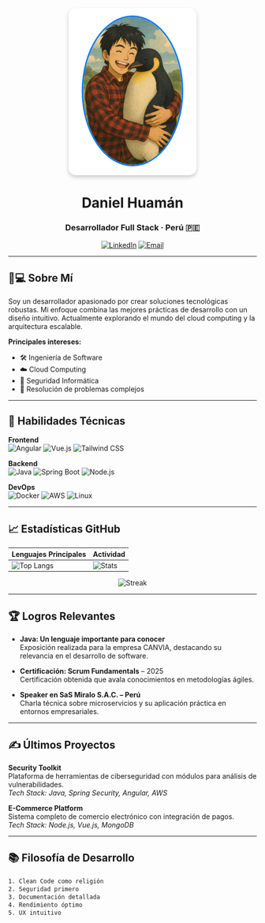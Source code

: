 <div align="center">
  <div style="display: flex; justify-content: center; align-items: center; margin-bottom: 20px;">
    <div style="border-radius: 15px; box-shadow: 0 4px 8px rgba(0, 0, 0, 0.2); padding: 15px; background-color: #ffffff; width: 230px; text-align: center;">
      <img src="DanielProfile.png" width="200" alt="Foto de perfil de Daniel Huamán" style="border-radius: 50%; border: 3px solid #007BFF;">
    </div>
  </div>
  
  # Daniel Huamán
  ### Desarrollador Full Stack · Perú 🇵🇪
  
  [![LinkedIn](https://img.shields.io/badge/LinkedIn-Connect-blue?style=flat&logo=linkedin)](https://www.linkedin.com/in/daniel-h-35aa637b/)
  [![Email](https://img.shields.io/badge/Email-Contact-red?style=flat&logo=gmail)](mailto:goyo1555@gmail.com)
</div>

---

## 👨💻 Sobre Mí

Soy un desarrollador apasionado por crear soluciones tecnológicas robustas. Mi enfoque combina las mejores prácticas de desarrollo con un diseño intuitivo. Actualmente explorando el mundo del cloud computing y la arquitectura escalable.

**Principales intereses:**

- 🛠 Ingeniería de Software
- ☁️ Cloud Computing
- 🔐 Seguridad Informática
- 🧩 Resolución de problemas complejos

---

## 🧠 Habilidades Técnicas

**Frontend**  
![Angular](https://img.shields.io/badge/Angular-DD0031?style=flat&logo=angular&logoColor=white)
![Vue.js](https://img.shields.io/badge/Vue.js-4FC08D?style=flat&logo=vuedotjs&logoColor=white)
![Tailwind CSS](https://img.shields.io/badge/Tailwind_CSS-06B6D4?style=flat&logo=tailwind-css&logoColor=white)

**Backend**  
![Java](https://img.shields.io/badge/Java-ED8B00?style=flat&logo=openjdk&logoColor=white)
![Spring Boot](https://img.shields.io/badge/Spring_Boot-6DB33F?style=flat&logo=springboot&logoColor=white)
![Node.js](https://img.shields.io/badge/Node.js-339933?style=flat&logo=nodedotjs&logoColor=white)

**DevOps**  
![Docker](https://img.shields.io/badge/Docker-2496ED?style=flat&logo=docker&logoColor=white)
![AWS](https://img.shields.io/badge/AWS-232F3E?style=flat&logo=amazonaws&logoColor=white)
![Linux](https://img.shields.io/badge/Linux-FCC624?style=flat&logo=linux&logoColor=black)

---

## 📈 Estadísticas GitHub

<div align="center">
  
  | Lenguajes Principales | Actividad |
  |-----------------------|-----------|
  | ![Top Langs](https://github-readme-stats.vercel.app/api/top-langs/?username=daniellazaro1555&layout=compact&theme=graywhite&hide_border=true) | ![Stats](https://github-readme-stats.vercel.app/api?username=daniellazaro1555&show_icons=true&theme=graywhite&hide_border=true&count_private=true) |
  
  ![Streak](https://streak-stats.demolab.com?user=DanielLazaro1555&theme=graywhite&hide_border=true)
</div>

---

## 🏆 Logros Relevantes

- **Java: Un lenguaje importante para conocer**  
  Exposición realizada para la empresa CANVIA, destacando su relevancia en el desarrollo de software.

- **Certificación: Scrum Fundamentals** – 2025  
  Certificación obtenida que avala conocimientos en metodologías ágiles.

- **Speaker en SaS Miralo S.A.C. – Perú**  
  Charla técnica sobre microservicios y su aplicación práctica en entornos empresariales.

---

## ✍️ Últimos Proyectos

**Security Toolkit**  
Plataforma de herramientas de ciberseguridad con módulos para análisis de vulnerabilidades.  
_Tech Stack: Java, Spring Security, Angular, AWS_

**E-Commerce Platform**  
Sistema completo de comercio electrónico con integración de pagos.  
_Tech Stack: Node.js, Vue.js, MongoDB_

---

## 📚 Filosofía de Desarrollo

```text
1. Clean Code como religión
2. Seguridad primero
3. Documentación detallada
4. Rendimiento óptimo
5. UX intuitivo
```
